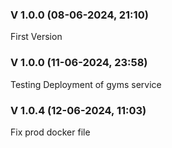 ### V 1.0.0 (08-06-2024, 21:10)

First Version

### V 1.0.0 (11-06-2024, 23:58)

Testing Deployment of gyms service


### V 1.0.4 (12-06-2024, 11:03)

Fix prod docker file

